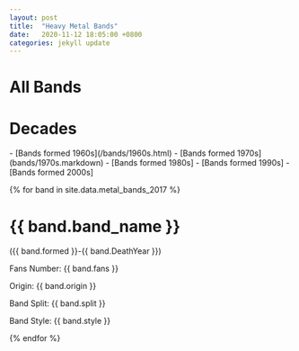 ```yaml
---
layout: post
title:  "Heavy Metal Bands"
date:   2020-11-12 18:05:00 +0800
categories: jekyll update
---
```


# All Bands

<h1>Decades</h1>
- [Bands formed 1960s](/bands/1960s.html)
- [Bands formed 1970s](bands/1970s.markdown)
- [Bands formed 1980s]
- [Bands formed 1990s]
- [Bands formed 2000s]

{% for band in site.data.metal_bands_2017 %}
<p><h1>{{ band.band_name  }}</h1>({{  band.formed  }}-{{  band.DeathYear  }})</p>
<p>Fans Number: {{  band.fans  }}</p>
<p>Origin: {{  band.origin  }}</p>
<p>Band Split: {{  band.split  }}</p>
<p>Band Style: {{  band.style  }}</p>


{% endfor %}

